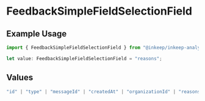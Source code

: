 # FeedbackSimpleFieldSelectionField

## Example Usage

```typescript
import { FeedbackSimpleFieldSelectionField } from "@inkeep/inkeep-analytics/models/components";

let value: FeedbackSimpleFieldSelectionField = "reasons";
```

## Values

```typescript
"id" | "type" | "messageId" | "createdAt" | "organizationId" | "reasons" | "sources" | "details" | "properties" | "userProperties" | "conversationId" | "projectId" | "integrationId"
```